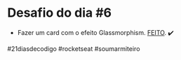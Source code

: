 # Desafio do dia #6

+ Fazer um card com o efeito Glassmorphism.  <a href="https://lucyanovidio.github.io/desafio-21-dias-codigo-rocketseat/dia-6" target="_blank">FEITO</a>. ✔️

#21diasdecodigo #rocketseat #soumarmiteiro
